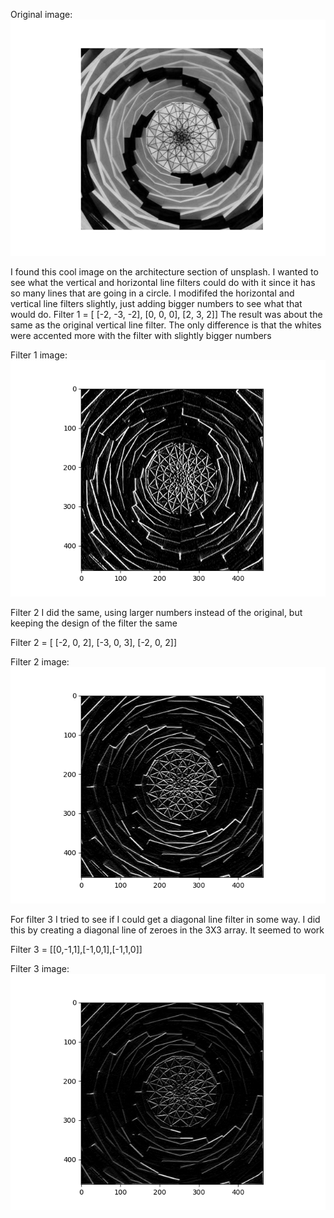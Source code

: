 Original image: 
![og_imgfr](og_imgfr.png)

I found this cool image on the architecture section of unsplash. I wanted to see what the vertical and horizontal line filters could do with it since it has so many lines that are going in a circle. I modififed the horizontal and vertical line filters slightly, just adding bigger numbers to see what that would do.
Filter 1 = [ [-2, -3, -2], [0, 0, 0], [2, 3, 2]]
The result was about the same as the original vertical line filter. The only difference is that the whites were accented more with the filter with slightly bigger numbers

Filter 1 image:
![vert_img](vert_img.png)

Filter 2 I did the same, using larger numbers instead of the original, but keeping the design of the filter the same

Filter 2 = [ [-2, 0, 2], [-3, 0, 3], [-2, 0, 2]]

Filter 2 image: ![horiz_img](horiz_img.png)


For filter 3 I tried to see if I could get a diagonal line filter in some way. I did this by creating a diagonal line of zeroes in the 3X3 array. It seemed to work

Filter 3 = [[0,-1,1],[-1,0,1],[-1,1,0]]

Filter 3 image: ![diag_img](diag_img.png)
